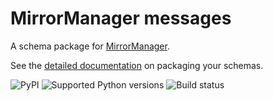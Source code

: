 # MirrorManager messages

A schema package for [MirrorManager](http://github.com/fedora-infra/mirrormanager-messages).

See the [detailed documentation](https://fedora-messaging.readthedocs.io/en/latest/messages.html) on packaging your schemas.

![PyPI](https://img.shields.io/pypi/v/mirrormanager-messages.svg)
![Supported Python versions](https://img.shields.io/pypi/pyversions/mirrormanager-messages.svg)
![Build status](http://github.com/fedora-infra/mirrormanager-messages/actions/workflows/main.yml/badge.svg?branch=main)

